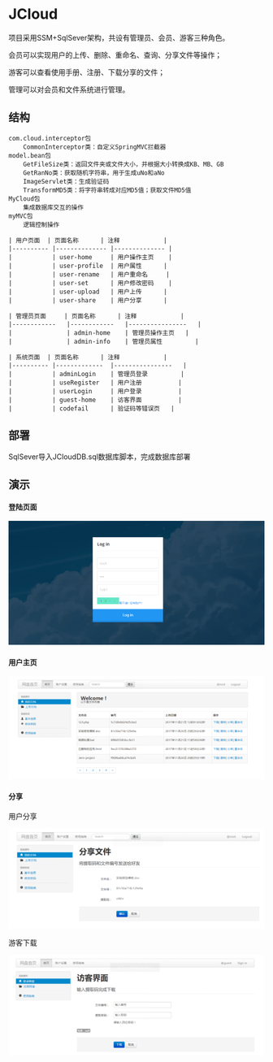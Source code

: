 # JCloud 
项目采用SSM+SqlSever架构，共设有管理员、会员、游客三种角色。

会员可以实现用户的上传、删除、重命名、查询、分享文件等操作； 

游客可以查看使用手册、注册、下载分享的文件；

管理可以对会员和文件系统进行管理。

## 结构

```
com.cloud.interceptor包 
	CommonInterceptor类：自定义SpringMVC拦截器 
model.bean包 
	GetFileSize类：返回文件夹或文件大小，并根据大小转换成KB、MB、GB 
	GetRanNo类：获取随机字符串，用于生成uNo和aNo 
	ImageServlet类：生成验证码 
	TransformMD5类：将字符串转成对应MD5值；获取文件MD5值 
MyCloud包 
	集成数据库交互的操作 
myMVC包 
	逻辑控制操作
```
```
| 用户页面 	| 页面名称     	| 注释         	|
|----------	|--------------	|--------------	|
|          	| user-home    	| 用户操作主页 	|
|          	| user-profile 	| 用户属性     	|
|          	| user-rename  	| 用户重命名   	|
|          	| user-set     	| 用户修改密码 	|
|          	| user-upload  	| 用户上传     	|
|          	| user-share   	| 用户分享     	|
```
```   
| 管理员页面 	| 页面名称   	| 注释           	|
|------------	|------------	|----------------	|
|            	| admin-home 	| 管理员操作主页 	|
|            	| admin-info 	| 管理员属性     	|
```
```
| 系统页面 	| 页面名称    	| 注释           	|
|----------	|-------------	|----------------	|
|          	| adminLogin  	| 管理员登录     	|
|          	| useRegister 	| 用户注册       	|
|          	| userLogin   	| 用户登录       	|
|          	| guest-home  	| 访客界面       	|
|          	| codefail    	| 验证码等错误页 	|
```
## 部署

SqlSever导入JCloudDB.sql数据库脚本，完成数据库部署
## 演示

#### 登陆页面

![](https://github.com/Umbrellazc/JCloud/blob/master/images/login.png)

#### 用户主页

![](https://github.com/Umbrellazc/JCloud/blob/master/images/home.png)

#### 分享

用户分享

![](https://github.com/Umbrellazc/JCloud/blob/master/images/share.png)

游客下载

![](https://github.com/Umbrellazc/JCloud/blob/master/images/download_share.png)
